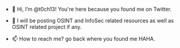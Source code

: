- 👋 Hi, I’m @t0ch13! You're here because you found me on Twitter.

- 👀 I will be posting OSINT and InfoSec related resources as well as OSINT related project if any.

- 📫 How to reach me? go back where you found me HAHA. 

<!---
t0ch13/t0ch13 is a ✨ special ✨ repository because its `README.md` (this file) appears on your GitHub profile.
You can click the Preview link to take a look at your changes.
--->
